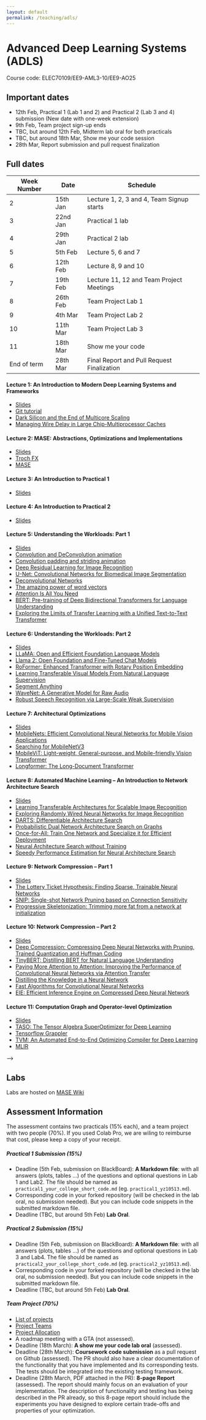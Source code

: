 ```yaml
---
layout: default
permalink: /teaching/adls/
---
```


# Advanced Deep Learning Systems (ADLS)

Course code: ELEC70109/EE9-AML3-10/EE9-AO25

## Important dates

- 12th Feb, Practical 1 (Lab 1 and 2) and Practical 2 (Lab 3 and 4) submission (New date with one-week extension)
- 9th Feb, Team project sign-up ends
- TBC, but around 12th Feb, Midterm lab oral for both practicals
- TBC, but around 18th Mar, Show me your code session
- 28th Mar, Report submission and pull request finalization

## Full dates

| Week Number | Date      | Schedule    |
|------------|-----------|-------------|
| 2          | 15th Jan   | Lecture 1, 2, 3 and 4, Team Signup starts|
| 3          | 22nd Jan 	| Practical 1 lab |
| 4          | 29th Jan 	| Practical 2 lab |
| 5          | 5th Feb  	| Lecture 5, 6 and 7|
| 6          | 12th Feb 	| Lecture 8, 9 and 10|
| 7          | 19th Feb 	| Lecture 11, 12 and Team Project Meetings|
| 8          | 26th Feb 	| Team Project Lab 1|
| 9          | 4th Mar 	  | Team Project Lab 2|
| 10         | 11th Mar 	| Team Project Lab 3|
| 11         | 18th Mar 	| Show me your code |
| End of term| 28th Mar 	| Final Report 	and Pull Request Finalization		|


#### Lecture 1: An Introduction to Modern Deep Learning Systems and Frameworks

- <a href="../../assets/pdf/adls/lecture1.pdf">Slides</a>
- [Git tutorial](https://jianyicheng-research.notion.site/Git-Tutorial-516864ab8fa04242ad520652744b931f)
- [Dark Silicon and the End of Multicore Scaling](https://research.cs.wisc.edu/vertical/papers/2011/isca11-darksilicon.pdf)
- [Managing Wire Delay in Large Chip-Multiprocessor Caches](https://ieeexplore.ieee.org/abstract/document/1551004?casa_token=P5sarPuvBZ4AAAAA:eh8TDWxx89Z04mkFw2KdFrvWhD2raDe_u66ES8e5ZEpxq276zQ0wfs2uE6tWVdQhodRf9lSmAQ)

#### Lecture 2: MASE: Abstractions, Optimizations and Implementations

- <a href="../../assets/pdf/adls/lecture2.pdf">Slides</a>
- [Troch FX](https://pytorch.org/docs/stable/fx.html)
- [MASE](https://github.com/DeepWok/mase)

#### Lecture 3: An Introduction to Practical 1

- <a href="../../assets/pdf/adls/lecture3.pdf">Slides</a>

#### Lecture 4: An Introduction to Practical 2

- <a href="../../assets/pdf/adls/lecture4.pdf">Slides</a>


#### Lecture 5: Understanding the Workloads: Part 1

- <a href="../../assets/pdf/adls/lecture5.pdf">Slides</a>
- [Convolution and DeConvolution animation](https://github.com/vdumoulin/conv_arithmetic/blob/master/README.md)
- [Convolution padding and striding animation](https://hannibunny.github.io/mlbook/neuralnetworks/convolutionDemos.html)
- [Deep Residual Learning for Image Recognition](https://arxiv.org/abs/1512.03385)
- [U-Net: Convolutional Networks for Biomedical Image Segmentation](https://arxiv.org/abs/1505.04597)
- [Deconvolutional Networks](https://ieeexplore.ieee.org/document/5539957)
- [The amazing power of word vectors](https://blog.acolyer.org/2016/04/21/the-amazing-power-of-word-vectors/)
- [Attention Is All You Need](<https://arxiv.org/abs/1706.03762>)
- [BERT: Pre-training of Deep Bidirectional Transformers for Language Understanding](<https://arxiv.org/abs/1810.04805>)
- [Exploring the Limits of Transfer Learning with a Unified Text-to-Text Transformer](<https://arxiv.org/abs/1910.10683>)

#### Lecture 6: Understanding the Workloads: Part 2

- <a href="../../assets/pdf/adls/lecture6.pdf">Slides</a>
- [LLaMA: Open and Efficient Foundation Language Models](https://arxiv.org/abs/2302.13971)
- [Llama 2: Open Foundation and Fine-Tuned Chat Models](https://arxiv.org/abs/2307.09288)
- [RoFormer: Enhanced Transformer with Rotary Position Embedding](https://arxiv.org/abs/2104.09864)
- [Learning Transferable Visual Models From Natural Language Supervision](https://arxiv.org/abs/2103.00020)
- [Segment Anything](https://arxiv.org/abs/2304.02643)
- [WaveNet: A Generative Model for Raw Audio](https://arxiv.org/abs/1609.03499)
- [Robust Speech Recognition via Large-Scale Weak Supervision](https://arxiv.org/abs/2212.04356)

#### Lecture 7: Architectural Optimizations

- <a href="../../assets/pdf/adls/lecture7.pdf">Slides</a>
- [MobileNets: Efficient Convolutional Neural Networks for Mobile Vision Applications](https://arxiv.org/abs/1704.04861)
- [Searching for MobileNetV3](https://arxiv.org/abs/1905.02244)
- [MobileViT: Light-weight, General-purpose, and Mobile-friendly Vision Transformer](https://arxiv.org/abs/2110.02178)
- [Longformer: The Long-Document Transformer](https://arxiv.org/abs/2004.05150)

#### Lecture 8: Automated Machine Learning – An Introduction to Network Architecture Search

- <a href="../../assets/pdf/adls/lecture8.pdf">Slides</a>
- [Learning Transferable Architectures for Scalable Image Recognition](https://arxiv.org/abs/1707.07012)
- [Exploring Randomly Wired Neural Networks for Image Recognition](https://arxiv.org/abs/1904.01569)
- [DARTS: Differentiable Architecture Search](https://arxiv.org/abs/1806.09055)
- [Probabilistic Dual Network Architecture Search on Graphs](https://arxiv.org/abs/2003.09676)
- [Once-for-All: Train One Network and Specialize it for Efficient Deployment](https://arxiv.org/abs/1908.09791)
- [Neural Architecture Search without Training](https://arxiv.org/abs/2006.04647)
- [Speedy Performance Estimation for Neural Architecture Search](https://arxiv.org/abs/2006.04492)

#### Lecture 9: Network Compression – Part 1

- <a href="../../assets/pdf/adls/lecture9.pdf">Slides</a>
- [The Lottery Ticket Hypothesis: Finding Sparse, Trainable Neural Networks](https://arxiv.org/abs/1803.03635)
- [SNIP: Single-shot Network Pruning based on Connection Sensitivity](https://arxiv.org/abs/1810.02340)
- [Progressive Skeletonization: Trimming more fat from a network at initialization](https://arxiv.org/abs/2006.09081)

#### Lecture 10: Network Compression – Part 2

- <a href="../../assets/pdf/adls/lecture10.pdf">Slides</a>
- [Deep Compression: Compressing Deep Neural Networks with Pruning, Trained Quantization and Huffman Coding](https://arxiv.org/abs/1510.00149)
- [TinyBERT: Distilling BERT for Natural Language Understanding](https://arxiv.org/abs/1909.10351)
- [Paying More Attention to Attention: Improving the Performance of Convolutional Neural Networks via Attention Transfer](https://arxiv.org/abs/1612.03928)
- [Distilling the Knowledge in a Neural Network](https://arxiv.org/abs/1503.02531)
- [Fast Algorithms for Convolutional Neural Networks](https://arxiv.org/abs/1509.09308)
- [EIE: Efficient Inference Engine on Compressed Deep Neural Network](https://arxiv.org/abs/1602.01528)

#### Lecture 11: Computation Graph and Operator-level Optimization

- <a href="../../assets/pdf/adls/lecture11.pdf">Slides</a>
- [TASO: The Tensor Algebra SuperOptimizer for Deep Learning](https://github.com/jiazhihao/TASO)
- [Tensorflow Grappler](https://www.tensorflow.org/guide/graph_optimization)
- [TVM: An Automated End-to-End Optimizing Compiler for Deep Learning](https://arxiv.org/abs/1802.04799)
- [MLIR](https://mlir.llvm.org/)


<!-- #### Lecture 12: Distributed Training and Inference --> -->

## Labs

Labs are hosted on [MASE Wiki](https://deepwok.github.io/mase/modules/labs.html#)

## Assessment Information

The assessment contains two practicals (15% each), and a team project with two people (70%).
If you used Colab Pro, we are wiling to reimburse that cost, please keep a copy of your receipt.

##### Practical 1 Submission (15%)

 - Deadline (5th Feb, submission on BlackBoard): **A Markdown file**: with all answers (plots, tables ...) of the questions and optional questions in Lab 1 and Lab2. The file should be named as `practical1_your_college_short_code.md` (eg. `practical1_yz10513.md`). 
 - Corresponding code in your forked repository (will be checked in the lab oral, no submission needed). But you can include code snippets in the submitted markdown file.
 - Deadline (TBC, but around 5th Feb) **Lab Oral**.

##### Practical 2 Submission (15%)

 - Deadline (5th Feb, submission on BlackBoard): **A Markdown file**: with all answers (plots, tables ...) of the questions and optional questions in Lab 3 and Lab4. The file should be named as `practical2_your_college_short_code.md` (eg. `practical2_yz10513.md`). 
 - Corresponding code in your forked repository (will be checked in the lab oral, no submission needed). But you can include code snippets in the submitted markdown file.
 - Deadline (TBC, but around 5th Feb) **Lab Oral**.

##### Team Project (70%)

<!-- - [Team making proposal link](https://docs.google.com/spreadsheets/d/1atlb43T8x6Gv5idg0eupLlW1REFDdblw3pBgsSWci7E/edit?usp=sharing) -->
- [List of projects](https://docs.google.com/document/d/1rRIJLxIZMVM3DLf2M_sHNxKYqzXlHxA5vM8Rl5YHehI/edit?usp=sharing)
- [Project Teams](https://docs.google.com/spreadsheets/d/1atlb43T8x6Gv5idg0eupLlW1REFDdblw3pBgsSWci7E/edit?usp=sharing)
- [Project Allocation](https://docs.google.com/spreadsheets/d/13HJrCRkkqF7PS0-2Db314xkFkReyX8swJTMRWXzwjY4/edit?usp=sharing)
- A roadmap meeting with a GTA (not assessed).
- Deadline (18th March): **A show me your code lab oral** (assessed).  
- Deadline (28th March): **Coursework code submission** as a pull request on Github (assessed). The PR should also have a clear documentation of the functionality that you have implemented and its corresponding tests. The tests should be integrated into the existing testing framework.
- Deadline (28th March, PDF attached in the PR): **8-page Report** (assessed). The report should mainly focus on an evaluation of your implementation. The description of functionality and testing has being described in the PR already, so this 8-page report should include the experiments you have designed to explore certain trade-offs and properties of your optimization.